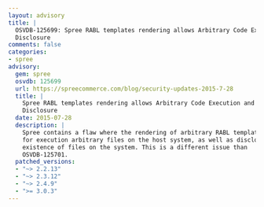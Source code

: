 ```yaml
---
layout: advisory
title: |
  OSVDB-125699: Spree RABL templates rendering allows Arbitrary Code Execution and File
  Disclosure
comments: false
categories:
- spree
advisory:
  gem: spree
  osvdb: 125699
  url: https://spreecommerce.com/blog/security-updates-2015-7-28
  title: |
    Spree RABL templates rendering allows Arbitrary Code Execution and File
    Disclosure
  date: 2015-07-28
  description: |
    Spree contains a flaw where the rendering of arbitrary RABL templates allows
    for execution arbitrary files on the host system, as well as disclosing the
    existence of files on the system. This is a different issue than
    OSVDB-125701.
  patched_versions:
  - "~> 2.2.13"
  - "~> 2.3.12"
  - "~> 2.4.9"
  - ">= 3.0.3"
---
```

